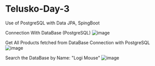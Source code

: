 # Telusko-Day-3
Use of PostgreSQL with Data JPA, SpingBoot

Connection With DataBase (PostgreSQL)
![image](https://github.com/Vyankatesh-Telusko/Telusko-Day-3/assets/134121798/f3937df5-7f8a-4f72-8e06-2de4a6de8d17)

Get All Products fetched from DataBase Connection with PostgreSQL
![image](https://github.com/Vyankatesh-Telusko/Telusko-Day-3/assets/134121798/36bece57-4bcc-4afd-bbc1-7a074e93fab5)

Search the DataBase by Name: "Logi Mouse"
![image](https://github.com/Vyankatesh-Telusko/Telusko-Day-3/assets/134121798/b1a71563-5522-4b8c-8584-c9ba4ae401ef)

